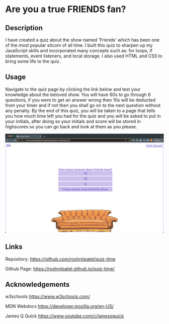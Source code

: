# Are you a true FRIENDS fan?

## Description

I have created a quiz about the show named 'Friends' which has been one of the most popular sitcom of all time. I built this quiz to sharpen up my JavaScript skills and incorporated many concepts such as: for loops, if statements, event listeners, and local storage. I also used HTML and CSS to bring some life to the quiz. 

## Usage

Navigate to the quiz page by clicking the link below and test your knowledge about the beloved show. You will have 60s to go through 6 questions, if you were to get an answer wrong then 10s will be deducted from your timer and if not then you shall go on to the next question without any penalty. By the end of this quiz, you will be taken to a page that tells you how much time left you had for the quiz and you will be asked to put in your initials, after doing so your initials and score will be stored in highscores so you can go back and look at them as you please. 

![A user clicks through an interactive coding quiz, then enters initials to save the high score before resetting and starting over.](./assets/images/page-1.png)

## Links

Repository: https://github.com/roshniipatel/quiz-time 

Github Page: https://roshniipatel.github.io/quiz-time/

## Acknowledgements 

w3schools https://www.w3schools.com/

MDN Webdocs https://developer.mozilla.org/en-US/

James Q Quick https://www.youtube.com/c/jamesqquick 
